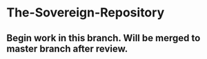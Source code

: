 # The-Sovereign-Repository

## Begin work in this branch. Will be merged to master branch after review.
